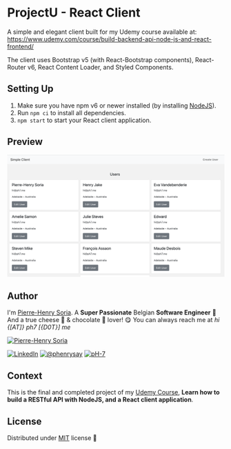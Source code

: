 # ProjectU - React Client

A simple and elegant client built for my Udemy course available at: https://www.udemy.com/course/build-backend-api-node-js-and-react-frontend/

The client uses Bootstrap v5 (with React-Bootstrap components), React-Router v6, React Content Loader, and Styled Components.


## Setting Up

1. Make sure you have npm v6 or newer installed (by installing [NodeJS](https://nodejs.org/en/download)).
2. Run `npm ci` to install all dependencies.
3. `npm start` to start your React client application.


## Preview

![Simple React Client - Homepage example](homepage-simple-react-client.png)


## Author

I'm [Pierre-Henry Soria](https://ph7.me). A **Super Passionate** Belgian **Software Engineer** 🤗 And a true cheese 🧀 & chocolate 🍫 lover! 😋 You can always reach me at _hi {[AT]} ph7 [{D0T}] me_

[![Pierre-Henry Soria](https://s.gravatar.com/avatar/a210fe61253c43c869d71eaed0e90149?s=200)](https://ph7.me 'Pierre-Henry Soria personal website')

[![LinkedIn](https://img.shields.io/badge/LinkedIn-0077B5?style=for-the-badge&logo=linkedin&logoColor=white)](https://www.linkedin.com/in/ph7enry/ "Pierre-Henry Soria LinkedIn") [![@phenrysay](https://img.shields.io/badge/Twitter-1DA1F2?style=for-the-badge&logo=twitter&logoColor=white)](https://twitter.com/phenrysay 'Follow Me on Twitter') [![pH-7](https://img.shields.io/badge/GitHub-100000?style=for-the-badge&logo=github&logoColor=white)](https://github.com/pH-7 'Follow Me on GitHub')


## Context

This is the final and completed project of my [Udemy Course](https://www.udemy.com/user/pierresoria/), **Learn how to build a RESTful API with NodeJS, and a React client application**.


## License

Distributed under [MIT](https://opensource.org/licenses/MIT) license 🎉

